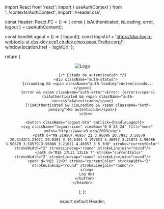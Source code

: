 import React from 'react';
import { useAuthContext } from '../contexts/AuthContext';
import './Header.css';

const Header: React.FC = () => {
  const { isAuthenticated, isLoading, error, logout } = useAuthContext();

  const handleLogout = () => {
    logout();
    const loginUrl = 'https://dss-login-webtools-ui-dss-dev.ocp1.ch.dev.cmps.paas.f1rstbr.corp/';
    window.location.href = loginUrl;
  };

  return (
    <header className="app-header">
      <img src="/santander.png" alt="Logo" className="logo" />
      <span className="header-title"></span>
      
             {/* Estado de autenticación */}
       <div className="auth-status">
         {isLoading && <span className="auth-loading">Autenticando...</span>}
         {error && <span className="auth-error">Error: {error}</span>}
         {isAuthenticated && <span className="auth-success">Autenticado</span>}
         {!isAuthenticated && !isLoading && <span className="auth-pending">No autenticado</span>}
       </div>
      
      <button className="logout-btn" onClick={handleLogout}>
        <svg className="logout-icon" viewBox="0 0 24 24" fill="none" xmlns="http://www.w3.org/2000/svg">
          <path d="M9 21H5C4.46957 21 3.96086 20.7893 3.58579 20.4142C3.21071 20.0391 3 19.5304 3 19V5C3 4.46957 3.21071 3.96086 3.58579 3.58579C3.96086 3.21071 4.46957 3 5 3H9" stroke="currentColor" strokeWidth="2" strokeLinecap="round" strokeLinejoin="round"/>
          <path d="M16 17L21 12L16 7" stroke="currentColor" strokeWidth="2" strokeLinecap="round" strokeLinejoin="round"/>
          <path d="M21 12H9" stroke="currentColor" strokeWidth="2" strokeLinecap="round" strokeLinejoin="round"/>
        </svg>
        Log Out
      </button>
    </header>
  );
};

export default Header; 
